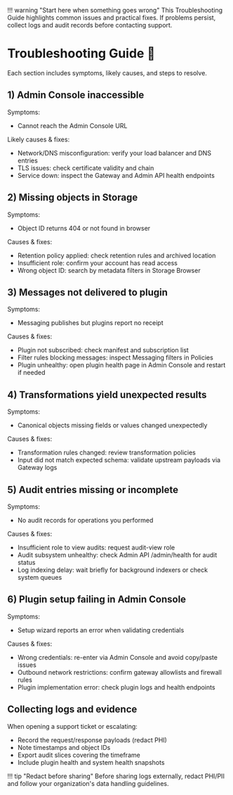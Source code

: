!!! warning "Start here when something goes wrong"
    This Troubleshooting Guide highlights common issues and practical fixes. If problems persist, collect logs and audit records before contacting support.

# Troubleshooting Guide :mag_right:

Each section includes symptoms, likely causes, and steps to resolve.

## 1) Admin Console inaccessible

Symptoms:
- Cannot reach the Admin Console URL

Likely causes & fixes:
- Network/DNS misconfiguration: verify your load balancer and DNS entries
- TLS issues: check certificate validity and chain
- Service down: inspect the Gateway and Admin API health endpoints

## 2) Missing objects in Storage

Symptoms:
- Object ID returns 404 or not found in browser

Causes & fixes:
- Retention policy applied: check retention rules and archived location
- Insufficient role: confirm your account has read access
- Wrong object ID: search by metadata filters in Storage Browser

## 3) Messages not delivered to plugin

Symptoms:
- Messaging publishes but plugins report no receipt

Causes & fixes:
- Plugin not subscribed: check manifest and subscription list
- Filter rules blocking messages: inspect Messaging filters in Policies
- Plugin unhealthy: open plugin health page in Admin Console and restart if needed

## 4) Transformations yield unexpected results

Symptoms:
- Canonical objects missing fields or values changed unexpectedly

Causes & fixes:
- Transformation rules changed: review transformation policies
- Input did not match expected schema: validate upstream payloads via Gateway logs

## 5) Audit entries missing or incomplete

Symptoms:
- No audit records for operations you performed

Causes & fixes:
- Insufficient role to view audits: request audit-view role
- Audit subsystem unhealthy: check Admin API /admin/health for audit status
- Log indexing delay: wait briefly for background indexers or check system queues

## 6) Plugin setup failing in Admin Console

Symptoms:
- Setup wizard reports an error when validating credentials

Causes & fixes:
- Wrong credentials: re-enter via Admin Console and avoid copy/paste issues
- Outbound network restrictions: confirm gateway allowlists and firewall rules
- Plugin implementation error: check plugin logs and health endpoints

## Collecting logs and evidence

When opening a support ticket or escalating:
- Record the request/response payloads (redact PHI)
- Note timestamps and object IDs
- Export audit slices covering the timeframe
- Include plugin health and system health snapshots

!!! tip "Redact before sharing"
    Before sharing logs externally, redact PHI/PII and follow your organization's data handling guidelines.

